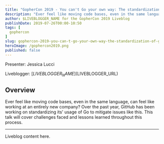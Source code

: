 ```yaml
---
title: "GopherCon 2019 - You can't Go your own way: The standardization of Go at GitHub"
description: "Ever feel like moving code bases, even in the same language, can feel like working at an entirely new company? Over the past year, GitHub has been working on standardizing its' usage of Go to mitigate issues like this. This talk will cover challenges faced and lessons learned throughout this process."
author: $LIVEBLOGGER_NAME for the GopherCon 2019 Liveblog
publishDate: 2019-07-26T00:00-10:50
tags: [
  gophercon
]
slug: gophercon-2019-you-can-t-go-your-own-way-the-standardization-of-go-at-github
heroImage: /gophercon2019.png
published: false
---
```


Presenter: Jessica Lucci

Liveblogger: [$LIVEBLOGGER_NAME]($LIVEBLOGGER_URL)

## Overview

Ever feel like moving code bases, even in the same language, can feel like working at an entirely new company? Over the past year, GitHub has been working on standardizing its' usage of Go to mitigate issues like this. This talk will cover challenges faced and lessons learned throughout this process.

---

Liveblog content here.
